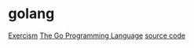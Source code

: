 # golang

[Exercism](./exercism)
[The Go Programming Language](https://www.gopl.io/)
[source code](https://github.com/adonovan/gopl.io/)
